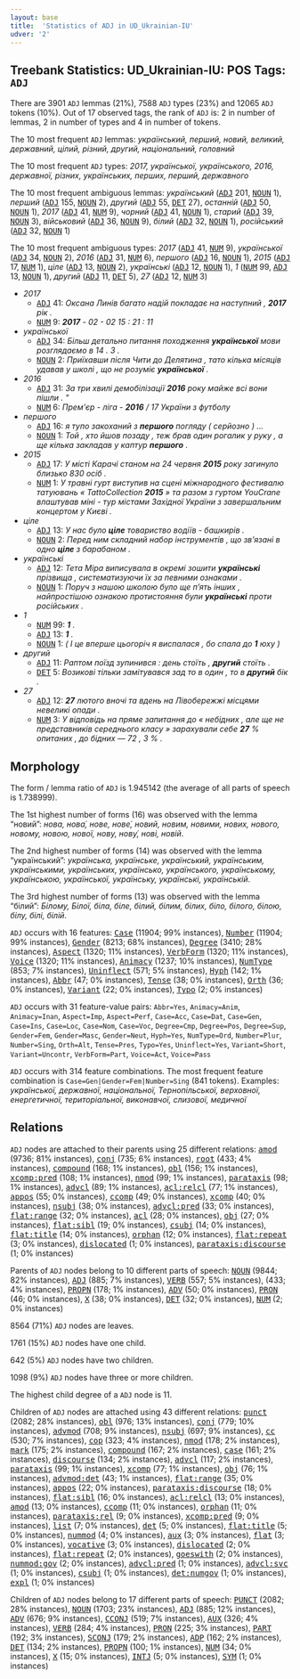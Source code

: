 ```yaml
---
layout: base
title:  'Statistics of ADJ in UD_Ukrainian-IU'
udver: '2'
---
```


## Treebank Statistics: UD_Ukrainian-IU: POS Tags: `ADJ`

There are 3901 `ADJ` lemmas (21%), 7588 `ADJ` types (23%) and 12065 `ADJ` tokens (10%).
Out of 17 observed tags, the rank of `ADJ` is: 2 in number of lemmas, 2 in number of types and 4 in number of tokens.

The 10 most frequent `ADJ` lemmas: <em>український, перший, новий, великий, державний, цілий, різний, другий, національний, головний</em>

The 10 most frequent `ADJ` types:  <em>2017, української, українського, 2016, державної, різних, українських, перших, перший, державного</em>

The 10 most frequent ambiguous lemmas: <em>український</em> (<tt><a href="uk_iu-pos-ADJ.html">ADJ</a></tt> 201, <tt><a href="uk_iu-pos-NOUN.html">NOUN</a></tt> 1), <em>перший</em> (<tt><a href="uk_iu-pos-ADJ.html">ADJ</a></tt> 155, <tt><a href="uk_iu-pos-NOUN.html">NOUN</a></tt> 2), <em>другий</em> (<tt><a href="uk_iu-pos-ADJ.html">ADJ</a></tt> 55, <tt><a href="uk_iu-pos-DET.html">DET</a></tt> 27), <em>останній</em> (<tt><a href="uk_iu-pos-ADJ.html">ADJ</a></tt> 50, <tt><a href="uk_iu-pos-NOUN.html">NOUN</a></tt> 1), <em>2017</em> (<tt><a href="uk_iu-pos-ADJ.html">ADJ</a></tt> 41, <tt><a href="uk_iu-pos-NUM.html">NUM</a></tt> 9), <em>чорний</em> (<tt><a href="uk_iu-pos-ADJ.html">ADJ</a></tt> 41, <tt><a href="uk_iu-pos-NOUN.html">NOUN</a></tt> 1), <em>старий</em> (<tt><a href="uk_iu-pos-ADJ.html">ADJ</a></tt> 39, <tt><a href="uk_iu-pos-NOUN.html">NOUN</a></tt> 3), <em>військовий</em> (<tt><a href="uk_iu-pos-ADJ.html">ADJ</a></tt> 36, <tt><a href="uk_iu-pos-NOUN.html">NOUN</a></tt> 9), <em>білий</em> (<tt><a href="uk_iu-pos-ADJ.html">ADJ</a></tt> 32, <tt><a href="uk_iu-pos-NOUN.html">NOUN</a></tt> 1), <em>російський</em> (<tt><a href="uk_iu-pos-ADJ.html">ADJ</a></tt> 32, <tt><a href="uk_iu-pos-NOUN.html">NOUN</a></tt> 1)

The 10 most frequent ambiguous types:  <em>2017</em> (<tt><a href="uk_iu-pos-ADJ.html">ADJ</a></tt> 41, <tt><a href="uk_iu-pos-NUM.html">NUM</a></tt> 9), <em>української</em> (<tt><a href="uk_iu-pos-ADJ.html">ADJ</a></tt> 34, <tt><a href="uk_iu-pos-NOUN.html">NOUN</a></tt> 2), <em>2016</em> (<tt><a href="uk_iu-pos-ADJ.html">ADJ</a></tt> 31, <tt><a href="uk_iu-pos-NUM.html">NUM</a></tt> 6), <em>першого</em> (<tt><a href="uk_iu-pos-ADJ.html">ADJ</a></tt> 16, <tt><a href="uk_iu-pos-NOUN.html">NOUN</a></tt> 1), <em>2015</em> (<tt><a href="uk_iu-pos-ADJ.html">ADJ</a></tt> 17, <tt><a href="uk_iu-pos-NUM.html">NUM</a></tt> 1), <em>ціле</em> (<tt><a href="uk_iu-pos-ADJ.html">ADJ</a></tt> 13, <tt><a href="uk_iu-pos-NOUN.html">NOUN</a></tt> 2), <em>українські</em> (<tt><a href="uk_iu-pos-ADJ.html">ADJ</a></tt> 12, <tt><a href="uk_iu-pos-NOUN.html">NOUN</a></tt> 1), <em>1</em> (<tt><a href="uk_iu-pos-NUM.html">NUM</a></tt> 99, <tt><a href="uk_iu-pos-ADJ.html">ADJ</a></tt> 13, <tt><a href="uk_iu-pos-NOUN.html">NOUN</a></tt> 1), <em>другий</em> (<tt><a href="uk_iu-pos-ADJ.html">ADJ</a></tt> 11, <tt><a href="uk_iu-pos-DET.html">DET</a></tt> 5), <em>27</em> (<tt><a href="uk_iu-pos-ADJ.html">ADJ</a></tt> 12, <tt><a href="uk_iu-pos-NUM.html">NUM</a></tt> 3)


* <em>2017</em>
  * <tt><a href="uk_iu-pos-ADJ.html">ADJ</a></tt> 41: <em>Оксана Линів багато надій покладає на наступний , <b>2017</b> рік .</em>
  * <tt><a href="uk_iu-pos-NUM.html">NUM</a></tt> 9: <em><b>2017</b> - 02 - 02 15 : 21 : 11</em>
* <em>української</em>
  * <tt><a href="uk_iu-pos-ADJ.html">ADJ</a></tt> 34: <em>Більш детально питання походження <b>української</b> мови розглядаємо в 14 . 3 .</em>
  * <tt><a href="uk_iu-pos-NOUN.html">NOUN</a></tt> 2: <em>Приїхавши після Чити до Делятина , тато кілька місяців удавав у школі , що не розуміє <b>української</b> .</em>
* <em>2016</em>
  * <tt><a href="uk_iu-pos-ADJ.html">ADJ</a></tt> 31: <em>За три хвилі демобілізації <b>2016</b> року майже всі вони пішли . "</em>
  * <tt><a href="uk_iu-pos-NUM.html">NUM</a></tt> 6: <em>Прем'єр - ліга - <b>2016</b> / 17 України з футболу</em>
* <em>першого</em>
  * <tt><a href="uk_iu-pos-ADJ.html">ADJ</a></tt> 16: <em>я тупо закоханий з <b>першого</b> погляду ( серйозно ) ...</em>
  * <tt><a href="uk_iu-pos-NOUN.html">NOUN</a></tt> 1: <em>Той , хто йшов позаду , теж брав один рогалик у руку , а ще кілька закладав у каптур <b>першого</b> .</em>
* <em>2015</em>
  * <tt><a href="uk_iu-pos-ADJ.html">ADJ</a></tt> 17: <em>У місті Карачі станом на 24 червня <b>2015</b> року загинуло близько 830 осіб .</em>
  * <tt><a href="uk_iu-pos-NUM.html">NUM</a></tt> 1: <em>У травні гурт виступив на сцені міжнародного фестивалю татуювань « TattoCollection <b>2015</b> » та разом з гуртом YouCrane влаштував міні - тур містами Західної України з завершальним концертом у Києві .</em>
* <em>ціле</em>
  * <tt><a href="uk_iu-pos-ADJ.html">ADJ</a></tt> 13: <em>У нас було <b>ціле</b> товариство водіїв - башкирів .</em>
  * <tt><a href="uk_iu-pos-NOUN.html">NOUN</a></tt> 2: <em>Перед ним складний набор інструментів , що зв’язані в одно <b>ціле</b> з барабаном .</em>
* <em>українські</em>
  * <tt><a href="uk_iu-pos-ADJ.html">ADJ</a></tt> 12: <em>Тета Міра виписувала в окремі зошити <b>українські</b> прізвища , систематизуючи їх за певними ознаками .</em>
  * <tt><a href="uk_iu-pos-NOUN.html">NOUN</a></tt> 1: <em>Поруч з нашою школою було ще п’ять інших , найпростішою ознакою протистояння були <b>українські</b> проти російських .</em>
* <em>1</em>
  * <tt><a href="uk_iu-pos-NUM.html">NUM</a></tt> 99: <em><b>1</b> .</em>
  * <tt><a href="uk_iu-pos-ADJ.html">ADJ</a></tt> 13: <em><b>1</b> .</em>
  * <tt><a href="uk_iu-pos-NOUN.html">NOUN</a></tt> 1: <em>( І це вперше цьогоріч я виспалася , бо спала до <b>1</b> юху )</em>
* <em>другий</em>
  * <tt><a href="uk_iu-pos-ADJ.html">ADJ</a></tt> 11: <em>Раптом поїзд зупинився : день стоїть , <b>другий</b> стоїть .</em>
  * <tt><a href="uk_iu-pos-DET.html">DET</a></tt> 5: <em>Возикові тільки замітувався зад то в один , то в <b>другий</b> бік .</em>
* <em>27</em>
  * <tt><a href="uk_iu-pos-ADJ.html">ADJ</a></tt> 12: <em><b>27</b> лютого вночі та вдень на Лівобережжі місцями невеликі опади .</em>
  * <tt><a href="uk_iu-pos-NUM.html">NUM</a></tt> 3: <em>У відповідь на пряме запитання до « небідних , але ще не представників середнього класу » зарахували себе <b>27</b> % опитаних , до бідних — 72 , 3 % .</em>

## Morphology

The form / lemma ratio of `ADJ` is 1.945142 (the average of all parts of speech is 1.738999).

The 1st highest number of forms (16) was observed with the lemma “новий”: <em>нова, нова́, нове, нове́, новий, новим, новими, нових, нового, новому, новою, нової, нову, нову́, нові, новій</em>.

The 2nd highest number of forms (14) was observed with the lemma “український”: <em>українська, українське, український, українським, українськими, українських, українсько, українського, українському, українською, української, українську, українські, українській</em>.

The 3rd highest number of forms (13) was observed with the lemma “білий”: <em>Білому, Білої, біла, біле, білий, білим, білих, біло, білого, білою, білу, білі, білій</em>.

`ADJ` occurs with 16 features: <tt><a href="uk_iu-feat-Case.html">Case</a></tt> (11904; 99% instances), <tt><a href="uk_iu-feat-Number.html">Number</a></tt> (11904; 99% instances), <tt><a href="uk_iu-feat-Gender.html">Gender</a></tt> (8213; 68% instances), <tt><a href="uk_iu-feat-Degree.html">Degree</a></tt> (3410; 28% instances), <tt><a href="uk_iu-feat-Aspect.html">Aspect</a></tt> (1320; 11% instances), <tt><a href="uk_iu-feat-VerbForm.html">VerbForm</a></tt> (1320; 11% instances), <tt><a href="uk_iu-feat-Voice.html">Voice</a></tt> (1320; 11% instances), <tt><a href="uk_iu-feat-Animacy.html">Animacy</a></tt> (1237; 10% instances), <tt><a href="uk_iu-feat-NumType.html">NumType</a></tt> (853; 7% instances), <tt><a href="uk_iu-feat-Uninflect.html">Uninflect</a></tt> (571; 5% instances), <tt><a href="uk_iu-feat-Hyph.html">Hyph</a></tt> (142; 1% instances), <tt><a href="uk_iu-feat-Abbr.html">Abbr</a></tt> (47; 0% instances), <tt><a href="uk_iu-feat-Tense.html">Tense</a></tt> (38; 0% instances), <tt><a href="uk_iu-feat-Orth.html">Orth</a></tt> (36; 0% instances), <tt><a href="uk_iu-feat-Variant.html">Variant</a></tt> (22; 0% instances), <tt><a href="uk_iu-feat-Typo.html">Typo</a></tt> (2; 0% instances)

`ADJ` occurs with 31 feature-value pairs: `Abbr=Yes`, `Animacy=Anim`, `Animacy=Inan`, `Aspect=Imp`, `Aspect=Perf`, `Case=Acc`, `Case=Dat`, `Case=Gen`, `Case=Ins`, `Case=Loc`, `Case=Nom`, `Case=Voc`, `Degree=Cmp`, `Degree=Pos`, `Degree=Sup`, `Gender=Fem`, `Gender=Masc`, `Gender=Neut`, `Hyph=Yes`, `NumType=Ord`, `Number=Plur`, `Number=Sing`, `Orth=Alt`, `Tense=Pres`, `Typo=Yes`, `Uninflect=Yes`, `Variant=Short`, `Variant=Uncontr`, `VerbForm=Part`, `Voice=Act`, `Voice=Pass`

`ADJ` occurs with 314 feature combinations.
The most frequent feature combination is `Case=Gen|Gender=Fem|Number=Sing` (841 tokens).
Examples: <em>української, державної, національної, Тернопільської, верховної, енергетичної, територіальної, виконавчої, слизової, медичної</em>


## Relations

`ADJ` nodes are attached to their parents using 25 different relations: <tt><a href="uk_iu-dep-amod.html">amod</a></tt> (9736; 81% instances), <tt><a href="uk_iu-dep-conj.html">conj</a></tt> (735; 6% instances), <tt><a href="uk_iu-dep-root.html">root</a></tt> (433; 4% instances), <tt><a href="uk_iu-dep-compound.html">compound</a></tt> (168; 1% instances), <tt><a href="uk_iu-dep-obl.html">obl</a></tt> (156; 1% instances), <tt><a href="uk_iu-dep-xcomp-pred.html">xcomp:pred</a></tt> (108; 1% instances), <tt><a href="uk_iu-dep-nmod.html">nmod</a></tt> (99; 1% instances), <tt><a href="uk_iu-dep-parataxis.html">parataxis</a></tt> (98; 1% instances), <tt><a href="uk_iu-dep-advcl.html">advcl</a></tt> (89; 1% instances), <tt><a href="uk_iu-dep-acl-relcl.html">acl:relcl</a></tt> (77; 1% instances), <tt><a href="uk_iu-dep-appos.html">appos</a></tt> (55; 0% instances), <tt><a href="uk_iu-dep-ccomp.html">ccomp</a></tt> (49; 0% instances), <tt><a href="uk_iu-dep-xcomp.html">xcomp</a></tt> (40; 0% instances), <tt><a href="uk_iu-dep-nsubj.html">nsubj</a></tt> (38; 0% instances), <tt><a href="uk_iu-dep-advcl-pred.html">advcl:pred</a></tt> (33; 0% instances), <tt><a href="uk_iu-dep-flat-range.html">flat:range</a></tt> (32; 0% instances), <tt><a href="uk_iu-dep-acl.html">acl</a></tt> (28; 0% instances), <tt><a href="uk_iu-dep-obj.html">obj</a></tt> (27; 0% instances), <tt><a href="uk_iu-dep-flat-sibl.html">flat:sibl</a></tt> (19; 0% instances), <tt><a href="uk_iu-dep-csubj.html">csubj</a></tt> (14; 0% instances), <tt><a href="uk_iu-dep-flat-title.html">flat:title</a></tt> (14; 0% instances), <tt><a href="uk_iu-dep-orphan.html">orphan</a></tt> (12; 0% instances), <tt><a href="uk_iu-dep-flat-repeat.html">flat:repeat</a></tt> (3; 0% instances), <tt><a href="uk_iu-dep-dislocated.html">dislocated</a></tt> (1; 0% instances), <tt><a href="uk_iu-dep-parataxis-discourse.html">parataxis:discourse</a></tt> (1; 0% instances)

Parents of `ADJ` nodes belong to 10 different parts of speech: <tt><a href="uk_iu-pos-NOUN.html">NOUN</a></tt> (9844; 82% instances), <tt><a href="uk_iu-pos-ADJ.html">ADJ</a></tt> (885; 7% instances), <tt><a href="uk_iu-pos-VERB.html">VERB</a></tt> (557; 5% instances),  (433; 4% instances), <tt><a href="uk_iu-pos-PROPN.html">PROPN</a></tt> (178; 1% instances), <tt><a href="uk_iu-pos-ADV.html">ADV</a></tt> (50; 0% instances), <tt><a href="uk_iu-pos-PRON.html">PRON</a></tt> (46; 0% instances), <tt><a href="uk_iu-pos-X.html">X</a></tt> (38; 0% instances), <tt><a href="uk_iu-pos-DET.html">DET</a></tt> (32; 0% instances), <tt><a href="uk_iu-pos-NUM.html">NUM</a></tt> (2; 0% instances)

8564 (71%) `ADJ` nodes are leaves.

1761 (15%) `ADJ` nodes have one child.

642 (5%) `ADJ` nodes have two children.

1098 (9%) `ADJ` nodes have three or more children.

The highest child degree of a `ADJ` node is 11.

Children of `ADJ` nodes are attached using 43 different relations: <tt><a href="uk_iu-dep-punct.html">punct</a></tt> (2082; 28% instances), <tt><a href="uk_iu-dep-obl.html">obl</a></tt> (976; 13% instances), <tt><a href="uk_iu-dep-conj.html">conj</a></tt> (779; 10% instances), <tt><a href="uk_iu-dep-advmod.html">advmod</a></tt> (708; 9% instances), <tt><a href="uk_iu-dep-nsubj.html">nsubj</a></tt> (697; 9% instances), <tt><a href="uk_iu-dep-cc.html">cc</a></tt> (530; 7% instances), <tt><a href="uk_iu-dep-cop.html">cop</a></tt> (323; 4% instances), <tt><a href="uk_iu-dep-nmod.html">nmod</a></tt> (178; 2% instances), <tt><a href="uk_iu-dep-mark.html">mark</a></tt> (175; 2% instances), <tt><a href="uk_iu-dep-compound.html">compound</a></tt> (167; 2% instances), <tt><a href="uk_iu-dep-case.html">case</a></tt> (161; 2% instances), <tt><a href="uk_iu-dep-discourse.html">discourse</a></tt> (134; 2% instances), <tt><a href="uk_iu-dep-advcl.html">advcl</a></tt> (117; 2% instances), <tt><a href="uk_iu-dep-parataxis.html">parataxis</a></tt> (99; 1% instances), <tt><a href="uk_iu-dep-xcomp.html">xcomp</a></tt> (77; 1% instances), <tt><a href="uk_iu-dep-obj.html">obj</a></tt> (76; 1% instances), <tt><a href="uk_iu-dep-advmod-det.html">advmod:det</a></tt> (43; 1% instances), <tt><a href="uk_iu-dep-flat-range.html">flat:range</a></tt> (35; 0% instances), <tt><a href="uk_iu-dep-appos.html">appos</a></tt> (22; 0% instances), <tt><a href="uk_iu-dep-parataxis-discourse.html">parataxis:discourse</a></tt> (18; 0% instances), <tt><a href="uk_iu-dep-flat-sibl.html">flat:sibl</a></tt> (16; 0% instances), <tt><a href="uk_iu-dep-acl-relcl.html">acl:relcl</a></tt> (13; 0% instances), <tt><a href="uk_iu-dep-amod.html">amod</a></tt> (13; 0% instances), <tt><a href="uk_iu-dep-ccomp.html">ccomp</a></tt> (11; 0% instances), <tt><a href="uk_iu-dep-orphan.html">orphan</a></tt> (11; 0% instances), <tt><a href="uk_iu-dep-parataxis-rel.html">parataxis:rel</a></tt> (9; 0% instances), <tt><a href="uk_iu-dep-xcomp-pred.html">xcomp:pred</a></tt> (9; 0% instances), <tt><a href="uk_iu-dep-list.html">list</a></tt> (7; 0% instances), <tt><a href="uk_iu-dep-det.html">det</a></tt> (5; 0% instances), <tt><a href="uk_iu-dep-flat-title.html">flat:title</a></tt> (5; 0% instances), <tt><a href="uk_iu-dep-nummod.html">nummod</a></tt> (4; 0% instances), <tt><a href="uk_iu-dep-aux.html">aux</a></tt> (3; 0% instances), <tt><a href="uk_iu-dep-flat.html">flat</a></tt> (3; 0% instances), <tt><a href="uk_iu-dep-vocative.html">vocative</a></tt> (3; 0% instances), <tt><a href="uk_iu-dep-dislocated.html">dislocated</a></tt> (2; 0% instances), <tt><a href="uk_iu-dep-flat-repeat.html">flat:repeat</a></tt> (2; 0% instances), <tt><a href="uk_iu-dep-goeswith.html">goeswith</a></tt> (2; 0% instances), <tt><a href="uk_iu-dep-nummod-gov.html">nummod:gov</a></tt> (2; 0% instances), <tt><a href="uk_iu-dep-advcl-pred.html">advcl:pred</a></tt> (1; 0% instances), <tt><a href="uk_iu-dep-advcl-svc.html">advcl:svc</a></tt> (1; 0% instances), <tt><a href="uk_iu-dep-csubj.html">csubj</a></tt> (1; 0% instances), <tt><a href="uk_iu-dep-det-numgov.html">det:numgov</a></tt> (1; 0% instances), <tt><a href="uk_iu-dep-expl.html">expl</a></tt> (1; 0% instances)

Children of `ADJ` nodes belong to 17 different parts of speech: <tt><a href="uk_iu-pos-PUNCT.html">PUNCT</a></tt> (2082; 28% instances), <tt><a href="uk_iu-pos-NOUN.html">NOUN</a></tt> (1703; 23% instances), <tt><a href="uk_iu-pos-ADJ.html">ADJ</a></tt> (885; 12% instances), <tt><a href="uk_iu-pos-ADV.html">ADV</a></tt> (676; 9% instances), <tt><a href="uk_iu-pos-CCONJ.html">CCONJ</a></tt> (519; 7% instances), <tt><a href="uk_iu-pos-AUX.html">AUX</a></tt> (326; 4% instances), <tt><a href="uk_iu-pos-VERB.html">VERB</a></tt> (284; 4% instances), <tt><a href="uk_iu-pos-PRON.html">PRON</a></tt> (225; 3% instances), <tt><a href="uk_iu-pos-PART.html">PART</a></tt> (192; 3% instances), <tt><a href="uk_iu-pos-SCONJ.html">SCONJ</a></tt> (179; 2% instances), <tt><a href="uk_iu-pos-ADP.html">ADP</a></tt> (162; 2% instances), <tt><a href="uk_iu-pos-DET.html">DET</a></tt> (134; 2% instances), <tt><a href="uk_iu-pos-PROPN.html">PROPN</a></tt> (100; 1% instances), <tt><a href="uk_iu-pos-NUM.html">NUM</a></tt> (34; 0% instances), <tt><a href="uk_iu-pos-X.html">X</a></tt> (15; 0% instances), <tt><a href="uk_iu-pos-INTJ.html">INTJ</a></tt> (5; 0% instances), <tt><a href="uk_iu-pos-SYM.html">SYM</a></tt> (1; 0% instances)

